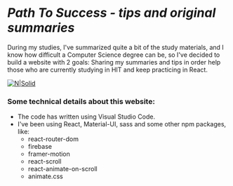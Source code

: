# _Path To Success - tips and original summaries_

During my studies, I've summarized quite a bit of the study materials, and I know how difficult a Computer Science degree can be, so I've decided to build a website with 2 goals: Sharing my summaries and tips in order help those who are currently studying in HIT and keep practicing in React.

[![N|Solid](https://lh3.googleusercontent.com/w7Vn-noUuuyEjxZ2GbYXJ_q7YFg7T0hP3859XHLdN7DMNg0IfEb7a1-uPHmtAGmZA3z92qZSleeU5JZFYxqzbogb2T54I8lXAeScCbAJTmoa6u_YzwFtm9ekse8tNmcx8X96Sa504Q=w2400)](https://path-to-success.netlify.app/)

### Some technical details about this website:

- The code has written using Visual Studio Code.
- I've been using React, Material-UI, sass and some other npm packages, like:
  - react-router-dom
  - firebase
  - framer-motion
  - react-scroll
  - react-animate-on-scroll
  - animate.css
